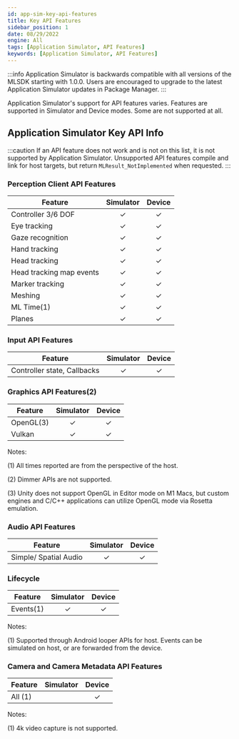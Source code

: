 ```yaml
---
id: app-sim-key-api-features
title: Key API Features
sidebar_position: 1
date: 08/29/2022
engine: All
tags: [Application Simulator, API Features]
keywords: [Application Simulator, API Features]
---
```


:::info
Application Simulator is backwards compatible with all versions of the MLSDK starting with 1.0.0. Users are encouraged to upgrade to the latest Application Simulator updates in Package Manager.
:::

Application Simulator's support for API features varies. Features are supported in Simulator and Device modes. Some are not supported at all.

## Application Simulator Key API Info

:::caution
If an API feature does not work and is not on this list, it is not supported by Application Simulator. Unsupported API features compile and link for host targets, but return `MLResult_NotImplemented` when requested.
:::

### Perception Client API Features

| Feature                  | Simulator | Device |
| ------------------------ | :-------: | :----: |
| Controller 3/6 DOF       |     ✓     |   ✓    |
| Eye tracking             |     ✓     |   ✓    |
| Gaze recognition         |     ✓     |   ✓    |
| Hand tracking            |     ✓     |   ✓    |
| Head tracking            |     ✓     |   ✓    |
| Head tracking map events |     ✓     |   ✓    |
| Marker tracking          |     ✓     |   ✓    |
| Meshing                  |     ✓     |   ✓    |
| ML Time(1)               |     ✓     |   ✓    |
| Planes                   |     ✓     |   ✓    |

### Input API Features

| Feature                     | Simulator | Device |
| --------------------------- | :-------: | :----: |
| Controller state, Callbacks |     ✓     |   ✓    |

### Graphics API Features(2)

| Feature   | Simulator | Device |
| --------- | :-------: | :----: |
| OpenGL(3) |     ✓     |   ✓    |
| Vulkan    |     ✓     |   ✓    |

Notes:

(1) All times reported are from the perspective of the host.

(2) Dimmer APIs are not supported.

(3) Unity does not support OpenGL in Editor mode on M1 Macs, but custom engines and C/C++ applications can utilize OpenGL mode via Rosetta emulation.

### Audio API Features

| Feature                  | Simulator | Device |
| ------------------------ | :-------: | :----: | 
| Simple/ Spatial Audio    |     ✓     |   ✓    |

### Lifecycle

| Feature   | Simulator | Device |
| --------- | :-------: | :----: |
| Events(1) |     ✓     |   ✓    |

Notes:

(1) Supported through Android looper APIs for host. Events can be simulated on host, or are forwarded from the device.

### Camera and Camera Metadata API Features

| Feature | Simulator | Device |
| ------- | :-------: | :----: |
| All (1) |           |   ✓    |

Notes:

(1) 4k video capture is not supported.
